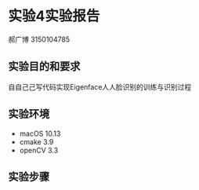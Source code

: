 # 实验4实验报告

郝广博 3150104785

## 实验目的和要求

⾃自⼰己写代码实现Eigenface⼈人脸识别的训练与识别过程

## 实验环境

- macOS 10.13
- cmake 3.9
- openCV 3.3

## 实验步骤

